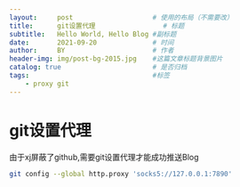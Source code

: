 ```yaml
---
layout:     post   				    # 使用的布局（不需要改）
title:      git设置代理 				# 标题 
subtitle:   Hello World, Hello Blog #副标题
date:       2021-09-20 				# 时间
author:     BY 						# 作者
header-img: img/post-bg-2015.jpg 	#这篇文章标题背景图片
catalog: true 						# 是否归档
tags:								#标签
    - proxy git
---
```


# git设置代理
由于xj屏蔽了github,需要git设置代理才能成功推送Blog
```bash
git config --global http.proxy 'socks5://127.0.0.1:7890'
```